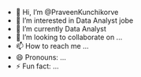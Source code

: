 - 👋 Hi, I’m @PraveenKunchikorve
- 👀 I’m interested in Data Analyst jobe
- 🌱 I’m currently Data Analyst
- 💞️ I’m looking to collaborate on ...
- 📫 How to reach me ...
- 😄 Pronouns: ...
- ⚡ Fun fact: ...

<!---
PraveenKunchikorve/PraveenKunchikorve is a ✨ special ✨ repository because its `README.md` (this file) appears on your GitHub profile.
You can click the Preview link to take a look at your changes.
--->

